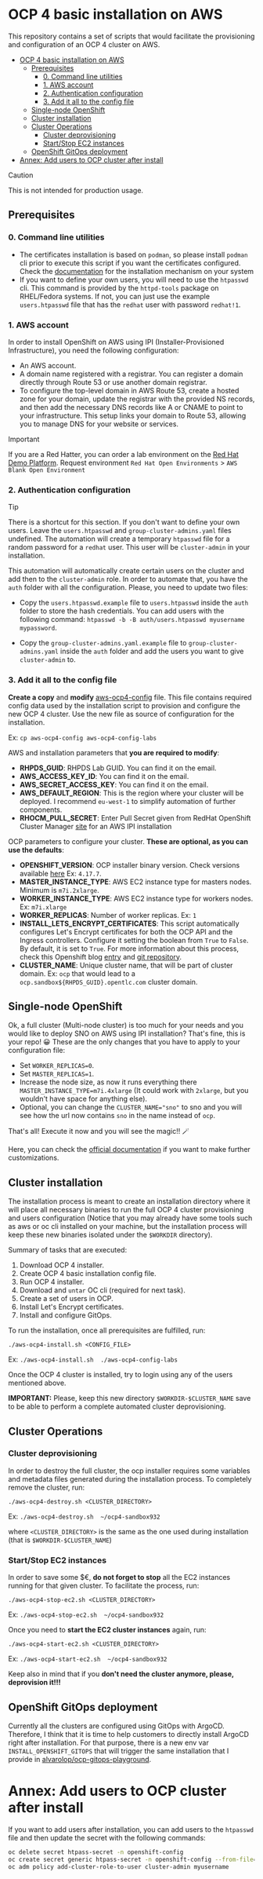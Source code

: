 # OCP 4 basic installation on AWS

This repository contains a set of scripts that would facilitate the provisioning and configuration of an OCP 4 cluster on AWS.

- [OCP 4 basic installation on AWS](#ocp-4-basic-installation-on-aws)
  - [Prerequisites](#prerequisites)
    - [0. Command line utilities](#0-command-line-utilities)
    - [1. AWS account](#1-aws-account)
    - [2. Authentication configuration](#2-authentication-configuration)
    - [3. Add it all to the config file](#3-add-it-all-to-the-config-file)
  - [Single-node OpenShift](#single-node-openshift)
  - [Cluster installation](#cluster-installation)
  - [Cluster Operations](#cluster-operations)
    - [Cluster deprovisioning](#cluster-deprovisioning)
    - [Start/Stop EC2 instances](#startstop-ec2-instances)
  - [OpenShift GitOps deployment](#openshift-gitops-deployment)
- [Annex: Add users to OCP cluster after install](#annex-add-users-to-ocp-cluster-after-install)


> [!CAUTION]
> This is not intended for production usage. 


## Prerequisites

### 0. Command line utilities

* The certificates installation is based on `podman`, so please install `podman` cli prior to execute this script if you want the certificates configured. Check the [documentation](https://podman.io/docs/installation) for the installation mechanism on your system
* If you want to define your own users, you will need to use the `htpasswd` cli. This command is provided by the `httpd-tools` package on RHEL/Fedora systems. If not, you can just use the example `users.htpasswd` file that has the `redhat` user with password `redhat!1`.

### 1. AWS account


In order to install OpenShift on AWS using IPI (Installer-Provisioned Infrastructure), you need the following configuration:

* An AWS account.
* A domain name registered with a registrar. You can register a domain directly through Route 53 or use another domain registrar.
* To configure the top-level domain in AWS Route 53, create a hosted zone for your domain, update the registrar with the provided NS records, and then add the necessary DNS records like A or CNAME to point to your infrastructure. This setup links your domain to Route 53, allowing you to manage DNS for your website or services.

> [!IMPORTANT]
> If you are a Red Hatter, you can order a lab environment on the [Red Hat Demo Platform](https://demo.redhat.com). Request environment `Red Hat Open Environments` > `AWS Blank Open Environment`


### 2. Authentication configuration

> [!TIP]
> There is a shortcut for this section. If you don't want to define your own users. Leave the `users.htpasswd` and `group-cluster-admins.yaml` files undefined. The automation will create a temporary `htpasswd` file for a random password for a `redhat` user. This user will be `cluster-admin` in your installation.

This automation will automatically create certain users on the cluster and add then to the `cluster-admin` role. In order to automate that, you have the `auth` folder with all the configuration. Please, you need to update two files:

* Copy the `users.htpasswd.example` file to `users.htpasswd` inside the `auth` folder to store the hash credentials. You can add users with the following command: `htpasswd -b -B auth/users.htpasswd myusername mypassword`.


* Copy the `group-cluster-admins.yaml.example` file to `group-cluster-admins.yaml` inside the `auth` folder and add the users you want to give `cluster-admin` to.


### 3. Add it all to the config file

**Create a copy** and **modify** [aws-ocp4-config](aws-ocp4-config) file. This file contains required config data used by the installation script to provision and configure the new OCP 4 cluster. Use the new file as source of configuration for the installation.

Ex: `cp aws-ocp4-config aws-ocp4-config-labs`

AWS and installation parameters that **you are required to modify**:

* **RHPDS_GUID**: RHPDS Lab GUID. You can find it on the email.
* **AWS_ACCESS_KEY_ID**: You can find it on the email.
* **AWS_SECRET_ACCESS_KEY**: You can find it on the email.
* **AWS_DEFAULT_REGION**: This is the region where your cluster will be deployed. I recommend `eu-west-1` to simplify automation of further components.
* **RHOCM_PULL_SECRET**: Enter Pull Secret given from RedHat OpenShift Cluster Manager [site](https://console.redhat.com/openshift/create) for an AWS IPI installation


OCP parameters to configure your cluster. **These are optional, as you can use the defaults**:

- **OPENSHIFT_VERSION**: OCP installer binary version. Check versions available [here](https://mirror.openshift.com/pub/openshift-v4/clients/ocp/) Ex: `4.17.7`.
- **MASTER_INSTANCE_TYPE**: AWS EC2 instance type for masters nodes. Minimum is `m7i.2xlarge`.
- **WORKER_INSTANCE_TYPE**: AWS EC2 instance type for workers nodes. Ex: `m7i.xlarge`
- **WORKER_REPLICAS**: Number of worker replicas. Ex: `1`
- **INSTALL_LETS_ENCRYPT_CERTIFICATES**: This script automatically configures Let's Encrypt certificates for both the OCP API and the Ingress controllers. Configure it setting the boolean from `True` to `False`. By default, it is set to `True`. For more information about this process, check this Openshift blog [entry](https://www.openshift.com/blog/requesting-and-installing-lets-encrypt-certificates-for-openshift-4) and [git repository](https://github.com/redhat-cop/openshift-lab-origin/blob/master/OpenShift4/Lets_Encrypt_Certificates_for_OCP4.adoc).
- **CLUSTER_NAME**: Unique cluster name, that will be part of cluster domain. Ex: `ocp` that would lead to a `ocp.sandbox${RHPDS_GUID}.opentlc.com` cluster domain.


## Single-node OpenShift

Ok, a full cluster (Multi-node cluster) is too much for your needs and you would like to deploy SNO on AWS using IPI installation? That's fine, this is your repo! 😀 These are the only changes that you have to apply to your configuration file:

* Set `WORKER_REPLICAS=0`.
* Set `MASTER_REPLICAS=1`.
* Increase the node size, as now it runs everything there `MASTER_INSTANCE_TYPE=m7i.4xlarge` (It could work with `2xlarge`, but you wouldn't have space for anything else).
* Optional, you can change the `CLUSTER_NAME="sno"` to sno and you will see how the url now contains `sno` in the name instead of `ocp`.

That's all! Execute it now and you will see the magic!! 🪄


Here, you can check the [official documentation](https://docs.openshift.com/container-platform/4.17/installing/installing_sno/install-sno-installing-sno.html#install-sno-monitoring-the-installation-manually_install-sno-installing-sno-with-the-assisted-installer) if you want to make further customizations.


## Cluster installation

The installation process is meant to create an installation directory where it will place all necessary binaries to run the full OCP 4 cluster provisioning and users configuration (Notice that you may already have some tools such as aws or oc cli installed on your machine, but the installation process will keep these new binaries isolated under the `$WORKDIR` directory).

Summary of tasks that are executed:

1. Download OCP 4 installer.
2. Create OCP 4 basic installation config file.
3. Run OCP 4 installer.
4. Download and `untar` OC cli (required for next task).
5. Create a set of users in OCP.
6. Install Let's Encrypt certificates.
7. Install and configure GitOps.

To run the installation, once all prerequisites are fulfilled, run:

`./aws-ocp4-install.sh <CONFIG_FILE>`

Ex: `./aws-ocp4-install.sh  ./aws-ocp4-config-labs`

Once the OCP 4 cluster is installed, try to login using any of the users mentioned above.

**IMPORTANT:** Please, keep this new directory `$WORKDIR-$CLUSTER_NAME` save to be able to perform a complete automated cluster deprovisioning.

## Cluster Operations

### Cluster deprovisioning

In order to destroy the full cluster, the ocp installer requires some variables and metadata files generated during the installation process. To completely remove the cluster, run:

`./aws-ocp4-destroy.sh <CLUSTER_DIRECTORY>`

Ex: `./aws-ocp4-destroy.sh  ~/ocp4-sandbox932`

where `<CLUSTER_DIRECTORY>` is the same as the one used during installation (that is `$WORKDIR-$CLUSTER_NAME`)

### Start/Stop EC2 instances

In order to save some $€, **do not forget to stop** all the EC2 instances running for that given cluster. To facilitate the process, run:

`./aws-ocp4-stop-ec2.sh <CLUSTER_DIRECTORY>`

Ex: `./aws-ocp4-stop-ec2.sh  ~/ocp4-sandbox932`

Once you need to **start the EC2 cluster instances** again, run:

`./aws-ocp4-start-ec2.sh <CLUSTER_DIRECTORY>`

Ex: `./aws-ocp4-start-ec2.sh  ~/ocp4-sandbox932`

Keep also in mind that if you **don't need the cluster anymore, please, deprovision it!!!**


## OpenShift GitOps deployment

Currently all the clusters are configured using GitOps with ArgoCD. Therefore, I think that it is time to help customers to directly install ArgoCD right after installation. For that purpose, there is a new env var `INSTALL_OPENSHIFT_GITOPS` that will trigger the same installation that I provide in [alvarolop/ocp-gitops-playground](https://github.com/alvarolop/ocp-gitops-playground/tree/main).


# Annex: Add users to OCP cluster after install


If you want to add users after installation, you can add users to the `htpasswd` file and then update the secret with the following commands:

```bash
oc delete secret htpass-secret -n openshift-config
oc create secret generic htpass-secret -n openshift-config --from-file=htpasswd=auth/users.htpasswd
oc adm policy add-cluster-role-to-user cluster-admin myusername
```




